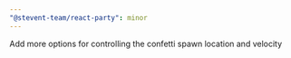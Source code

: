 ```yaml
---
"@stevent-team/react-party": minor
---
```


Add more options for controlling the confetti spawn location and velocity
